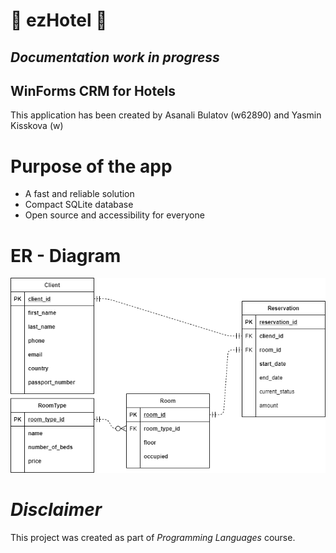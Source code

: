 #  :tada: ezHotel  :tada: 
## *Documentation work in progress*
## WinForms CRM for Hotels
This application has been created by Asanali Bulatov (w62890) and Yasmin Kisskova (w)

# Purpose of the app
* A fast and reliable solution
* Compact SQLite database
* Open source and accessibility for everyone

# ER - Diagram
![ER-diagram](/markDownFiles/ezHotel.png)

# *Disclaimer*
This project was created as part of *Programming Languages* course.